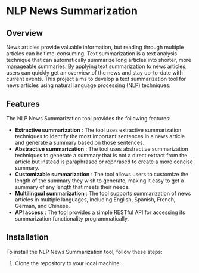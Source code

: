 # NLP News Summarization

## Overview

News articles provide valuable information, but reading through multiple articles can be time-consuming. Text summarization is a text analysis technique that can automatically summarize long articles into shorter, more manageable summaries. By applying text summarization to news articles, users can quickly get an overview of the news and stay up-to-date with current events. This project aims to develop a text summarization tool for news articles using natural language processing (NLP) techniques.


## Features

The NLP News Summarization tool provides the following features:

- **Extractive summarization** : The tool uses extractive summarization techniques to identify the most important sentences in a news article and generate a summary based on those sentences.
- **Abstractive summarization** : The tool uses abstractive summarization techniques to generate a summary that is not a direct extract from the article but instead is paraphrased or rephrased to create a more concise summary.
- **Customizable summarization** : The tool allows users to customize the length of the summary they wish to generate, making it easy to get a summary of any length that meets their needs.
- **Multilingual summarization** : The tool supports summarization of news articles in multiple languages, including English, Spanish, French, German, and Chinese.
- **API access** : The tool provides a simple RESTful API for accessing its summarization functionality programmatically.

## Installation

To install the NLP News Summarization tool, follow these steps:

1. Clone the repository to your local machine:

